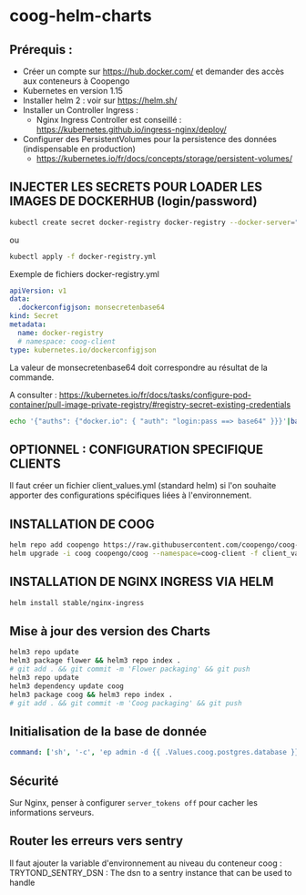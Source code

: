 # coog-helm-charts


## Prérequis :
- Créer un compte sur https://hub.docker.com/ et demander des accès aux conteneurs à Coopengo
- Kubernetes en version 1.15
- Installer helm 2 : voir sur https://helm.sh/
- Installer un Controller Ingress :
   - Nginx Ingress Controller est conseillé : https://kubernetes.github.io/ingress-nginx/deploy/
- Configurer des PersistentVolumes pour la persistence des données (indispensable en production)
   - https://kubernetes.io/fr/docs/concepts/storage/persistent-volumes/

## INJECTER LES SECRETS POUR LOADER LES IMAGES DE DOCKERHUB (login/password)

```bash
kubectl create secret docker-registry docker-registry --docker-server="https://index.docker.io/v1/" --docker-username=login --docker-password=password --docker-email=email
```
ou

```bash
kubectl apply -f docker-registry.yml
```

Exemple de fichiers docker-registry.yml

```yaml
apiVersion: v1
data:
  .dockerconfigjson: monsecretenbase64
kind: Secret
metadata:
  name: docker-registry
  # namespace: coog-client
type: kubernetes.io/dockerconfigjson
```

La valeur de monsecretenbase64 doit correspondre au résultat de la commande.

A consulter : https://kubernetes.io/fr/docs/tasks/configure-pod-container/pull-image-private-registry/#registry-secret-existing-credentials

```bash
echo '{"auths": {"docker.io": { "auth": "login:pass ==> base64" }}}'|base64
```

## OPTIONNEL : CONFIGURATION SPECIFIQUE CLIENTS
Il faut créer un fichier client_values.yml (standard helm) si l'on souhaite apporter des configurations spécifiques liées à l'environnement.

## INSTALLATION DE COOG

```bash
helm repo add coopengo https://raw.githubusercontent.com/coopengo/coog-helm-charts/master
helm upgrade -i coog coopengo/coog --namespace=coog-client -f client_values.yml
```

## INSTALLATION DE NGINX INGRESS VIA HELM

```bash
helm install stable/nginx-ingress
```

## Mise à jour des version des Charts

```bash
helm3 repo update
helm3 package flower && helm3 repo index .
# git add . && git commit -m 'Flower packaging' && git push
helm3 repo update
helm3 dependency update coog
helm3 package coog && helm3 repo index .
# git add . && git commit -m 'Coog packaging' && git push 
```


## Initialisation de la base de donnée 
```yaml
command: ['sh', '-c', 'ep admin -d {{ .Values.coog.postgres.database }} -u ir res']
```

## Sécurité

Sur Nginx, penser à configurer ```server_tokens off``` pour cacher les informations serveurs.

## Router les erreurs vers sentry

Il faut ajouter la variable d'environnement au niveau du conteneur coog :
TRYTOND_SENTRY_DSN : The dsn to a sentry instance that can be used to handle
